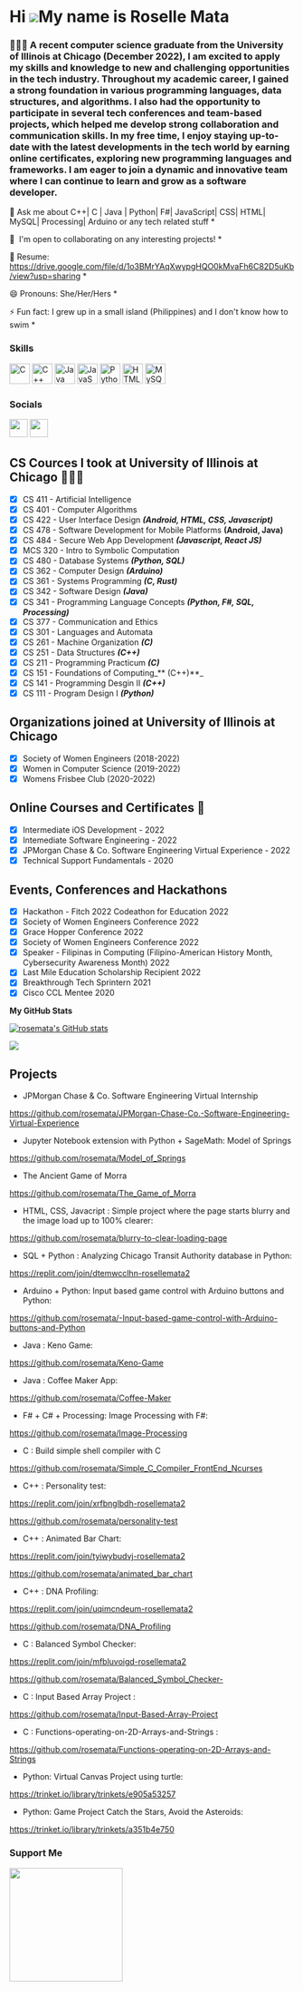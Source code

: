 # Hi ![](https://user-images.githubusercontent.com/18350557/176309783-0785949b-9127-417c-8b55-ab5a4333674e.gif)My name is Roselle Mata
### 👩🏻‍💻 A recent computer science graduate from the University of Illinois at Chicago (December 2022), I am excited to apply my skills and knowledge to new and challenging opportunities in the tech industry. Throughout my academic career, I gained a strong foundation in various programming languages, data structures, and algorithms. I also had the opportunity to participate in several tech conferences and team-based projects, which helped me develop strong collaboration and communication skills. In my free time, I enjoy staying up-to-date with the latest developments in the tech world by earning online certificates, exploring new programming languages and frameworks. I am eager to join a dynamic and innovative team where I can continue to learn and grow as a software developer.

💬 Ask me about C++| C | Java | Python| F#| JavaScript| CSS| HTML| MySQL| Processing| Arduino or any tech related stuff * 

🤝  I'm open to collaborating on any interesting projects! *

📝 Resume: https://drive.google.com/file/d/1o3BMrYAqXwypgHQO0kMvaFh6C82D5uKb/view?usp=sharing * 

😄 Pronouns: She/Her/Hers * 

⚡ Fun fact: I grew up in a small island (Philippines) and I don't know how to swim * 

<!-- 🏅 I may not be the smartest, but I can work the hardest.  -->


### Skills

<p align="left"> <a href="https://docs.microsoft.com/en-us/cpp/?view=msvc-170" target="_blank" rel="noreferrer"><img src="https://raw.githubusercontent.com/danielcranney/readme-generator/main/public/icons/skills/c-colored.svg" width="36" height="36" alt="C" /></a> <a href="https://docs.microsoft.com/en-us/cpp/?view=msvc-170" target="_blank" rel="noreferrer"><img src="https://raw.githubusercontent.com/danielcranney/readme-generator/main/public/icons/skills/cplusplus-colored.svg" width="36" height="36" alt="C++" /></a> <a href="https://www.oracle.com/java/" target="_blank" rel="noreferrer"><img src="https://raw.githubusercontent.com/danielcranney/readme-generator/main/public/icons/skills/java-colored.svg" width="36" height="36" alt="Java" /></a> <a href="https://developer.mozilla.org/en-US/docs/Web/JavaScript" target="_blank" rel="noreferrer"><img src="https://raw.githubusercontent.com/danielcranney/readme-generator/main/public/icons/skills/javascript-colored.svg" width="36" height="36" alt="JavaScript" /></a> <a href="https://www.python.org/" target="_blank" rel="noreferrer"><img src="https://raw.githubusercontent.com/danielcranney/readme-generator/main/public/icons/skills/python-colored.svg" width="36" height="36" alt="Python" /></a> <a href="https://developer.mozilla.org/en-US/docs/Glossary/HTML5" target="_blank" rel="noreferrer"><img src="https://raw.githubusercontent.com/danielcranney/readme-generator/main/public/icons/skills/html5-colored.svg" width="36" height="36" alt="HTML5" /></a> <a href="https://www.mysql.com/" target="_blank" rel="noreferrer"><img src="https://raw.githubusercontent.com/danielcranney/readme-generator/main/public/icons/skills/mysql-colored.svg" width="36" height="36" alt="MySQL" /></a> </p> 
 
 ### Socials  <p align="left"> <a href="https://www.github.com/rosemata" target="_blank" rel="noreferrer"><img src="https://raw.githubusercontent.com/danielcranney/readme-generator/main/public/icons/socials/github.svg" width="32" height="32" /></a> <a href="https://www.linkedin.com/in/rtmata" target="_blank" rel="noreferrer"><img src="https://raw.githubusercontent.com/danielcranney/readme-generator/main/public/icons/socials/linkedin.svg" width="32" height="32" /></a></p>

## CS Cources I took at University of Illinois at Chicago 👩🏻‍💻
   * [x] CS 411 - Artificial Intelligence
   * [x] CS 401 - Computer Algorithms
   * [x] CS 422 - User Interface Design _**(Android, HTML, CSS, Javascript)**_
   * [x] CS 478 - Software Development for Mobile Platforms **(Android, Java)**
   * [x] CS 484 - Secure Web App Development **_(Javascript, React JS)_**
   * [x] MCS 320 - Intro to Symbolic Computation 
   * [x] CS 480 - Database Systems _**(Python, SQL)**_
   * [x] CS 362 - Computer Design _**(Arduino)**_
   * [x] CS 361 - Systems Programming _**(C, Rust)**_
   * [x] CS 342 - Software Design _**(Java)**_
   * [x] CS 341 - Programming Language Concepts _**(Python, F#, SQL, Processing)**_
   * [x] CS 377 - Communication and Ethics 
   * [x] CS 301 - Languages and Automata
   * [x] CS 261 - Machine Organization _**(C)**_
   * [x] CS 251 - Data Structures _**(C++)**_
   * [x] CS 211 - Programming Practicum _**(C)**_
   * [x] CS 151 - Foundations of Computing_** (C++)**_
   * [x] CS 141 - Programming Desgin II _**(C++)**_
   * [x] CS 111 - Program Design I _**(Python)**_
 
## Organizations joined at University of Illinois at Chicago
   * [x] Society of Women Engineers (2018-2022)
   * [x] Women in Computer Science (2019-2022)
   * [x] Womens Frisbee Club (2020-2022) 

## Online Courses and Certificates 🌱

   * [x] Intermediate iOS Development - 2022
   * [x] Intemediate Software Engineering - 2022
   * [x] JPMorgan Chase & Co. Software Engineering Virtual Experience - 2022
   * [x] Technical Support Fundamentals - 2020

## Events, Conferences and Hackathons

  * [x] Hackathon - Fitch 2022 Codeathon for Education 2022
  * [x] Society of Women Engineers Conference 2022
  * [x] Grace Hopper Conference 2022
  * [x] Society of Women Engineers Conference 2022
  * [x] Speaker - Filipinas in Computing (Filipino-American History Month, Cybersecurity Awareness Month) 2022
  * [x] Last Mile Education Scholarship Recipient 2022
  * [x] Breakthrough Tech Sprintern 2021
  * [x] Cisco CCL Mentee 2020
 
<b>My GitHub Stats</b>

<a href="http://www.github.com/rosemata"><img src="https://github-readme-stats.vercel.app/api?username=rosemata&show_icons=true&hide=&count_private=true&title_color=0891b2&text_color=ffffff&icon_color=0891b2&bg_color=1c1917&hide_border=true&show_icons=true" alt="rosemata's GitHub stats" /></a>

<a href="http://www.github.com/rosemata"><img src="https://github-readme-streak-stats.herokuapp.com/?user=rosemata&stroke=ffffff&background=1c1917&ring=0891b2&fire=0891b2&currStreakNum=ffffff&currStreakLabel=0891b2&sideNums=ffffff&sideLabels=ffffff&dates=ffffff&hide_border=true" /></a>

<!-- <a href="http://www.github.com/rosemata"><img src="https://activity-graph.herokuapp.com/graph?username=rosemata&bg_color=1c1917&color=ffffff&line=0891b2&point=ffffff&area_color=1c1917&area=true&hide_border=true&custom_title=GitHub%20Commits%20Graph" alt="GitHub Commits Graph" /></a>

<a href="https://github.com/rosemata" align="left"><img src="https://github-readme-stats.vercel.app/api/top-langs/?username=rosemata&langs_count=10&title_color=0891b2&text_color=ffffff&icon_color=0891b2&bg_color=1c1917&hide_border=true&locale=en&custom_title=Top%20%Languages" alt="Top Languages" /></a> -->


## Projects

- JPMorgan Chase & Co. Software Engineering Virtual Internship

https://github.com/rosemata/JPMorgan-Chase-Co.-Software-Engineering-Virtual-Experience

- Jupyter Notebook extension with Python + SageMath: Model of Springs

https://github.com/rosemata/Model_of_Springs

- The Ancient Game of Morra

https://github.com/rosemata/The_Game_of_Morra

- HTML, CSS, Javacript : Simple project where the page starts blurry and the image load up to 100% clearer: 

https://github.com/rosemata/blurry-to-clear-loading-page 

- SQL + Python : Analyzing Chicago Transit Authority database in Python: 

https://replit.com/join/dtemwcclhn-rosellemata2

- Arduino + Python: Input based game control with Arduino buttons and Python: 

https://github.com/rosemata/-Input-based-game-control-with-Arduino-buttons-and-Python

- Java : Keno Game: 

https://github.com/rosemata/Keno-Game

- Java : Coffee Maker App: 

https://github.com/rosemata/Coffee-Maker

- F# + C# + Processing: Image Processing with F#: 

https://github.com/rosemata/Image-Processing

- C : Build simple shell compiler with C

https://github.com/rosemata/Simple_C_Compiler_FrontEnd_Ncurses

- C++ : Personality test: 

https://replit.com/join/xrfbnglbdh-rosellemata2

https://github.com/rosemata/personality-test

- C++ : Animated Bar Chart: 

https://replit.com/join/tyiwybudvj-rosellemata2

https://github.com/rosemata/animated_bar_chart

- C++ : DNA Profiling: 

https://replit.com/join/uqimcndeum-rosellemata2

https://github.com/rosemata/DNA_Profiling

- C : Balanced Symbol Checker: 

https://replit.com/join/mfbluvoigd-rosellemata2

https://github.com/rosemata/Balanced_Symbol_Checker-

- C : Input Based Array Project : 

https://github.com/rosemata/Input-Based-Array-Project

- C : Functions-operating-on-2D-Arrays-and-Strings : 

https://github.com/rosemata/Functions-operating-on-2D-Arrays-and-Strings

- Python: Virtual Canvas Project using turtle: 

https://trinket.io/library/trinkets/e905a53257 

- Python: Game Project Catch the Stars, Avoid the Asteroids: 

https://trinket.io/library/trinkets/a351b4e750

### Support Me

<a href="https://www.buymeacoffee.com/rosemata"><img src="https://cdn.buymeacoffee.com/buttons/v2/default-yellow.png" width="200" /></a>



<!--- ### Hi, I'm Roselle Mata! 👩🏻‍💻 Senior Computer Science student at University of Illinois (Chicago)

- 🌱 Currently learning HTML, CSS, Javascript 
- 👯 Looking to collaborate on any Entry Level Project
- 🤔 Interested in a SWE internship
- 💬 Ask me about C/C++/Python/SQL/Java/F# or any tech related stuff
- 📫 Reach me: http://www.linkedin.com/in/rtmata or roselle.tmata@gmail.com
- 📝 Resume: https://drive.google.com/file/d/1epuJ9SQLAmu4mN20UCRIylO1jTeq5Nst/view?usp=sharing
- 😄 Pronouns: She/Her/Hers
- ⚡ Fun fact: I grew up in an island but I don't know how to swim

## Projects

- JPMorgan Chase & Co. Software Engineering Virtual Internship

https://github.com/rosemata/JPMorgan-Chase-Co.-Software-Engineering-Virtual-Experience

- Jupyter Notebook extension with Python + SageMath: Model of Springs

https://github.com/rosemata/Model_of_Springs

- HTML, CSS, Javacript : Simple project where the page starts blurry and the image load up to 100% clearer: 

https://github.com/rosemata/blurry-to-clear-loading-page 

- SQL + Python : Analyzing Chicago Transit Authority database in Python: 

https://replit.com/join/dtemwcclhn-rosellemata2

- Arduino + Python: Input based game control with Arduino buttons and Python: 

https://github.com/rosemata/-Input-based-game-control-with-Arduino-buttons-and-Python

- Java : Keno Game: 

https://github.com/rosemata/Keno-Game

- Java : Coffee Maker App: 

https://github.com/rosemata/Coffee-Maker

- F# + C# + Processing: Image Processing with F#: 

https://github.com/rosemata/Image-Processing

- C : Build simple shell compiler with C

https://github.com/rosemata/Simple_C_Compiler_FrontEnd_Ncurses

- C++ : Personality test: 

https://replit.com/join/xrfbnglbdh-rosellemata2

https://github.com/rosemata/personality-test

- C++ : Animated Bar Chart: 

https://replit.com/join/tyiwybudvj-rosellemata2

https://github.com/rosemata/animated_bar_chart

- C++ : DNA Profiling: 

https://replit.com/join/uqimcndeum-rosellemata2

https://github.com/rosemata/DNA_Profiling

- C : Balanced Symbol Checker: 

https://replit.com/join/mfbluvoigd-rosellemata2

- C : Input Based Array Project : 

https://github.com/rosemata/Input-Based-Array-Project

- C : Functions-operating-on-2D-Arrays-and-Strings : 

https://github.com/rosemata/Functions-operating-on-2D-Arrays-and-Strings

- Python: Virtual Canvas Project using turtle: 

https://trinket.io/library/trinkets/e905a53257 

- Python: Game Project Catch the Stars, Avoid the Asteroids: 

https://trinket.io/library/trinkets/a351b4e750 --->

<!-- ✉️  You can reach me at [roselle.tmata@gmail.com](mailto:roselle.tmata@gmail.com) or http://www.linkedin.com/in/rtmata *  -->


<!-- #### Hi I'm a Computer Science Student at the University of Illinois at Chicago, looking to Graduate  December 2022. Aspiring for a role in Software Engineering or related field. I have wide variety of technical skills and 5+ years work experience in customer service--providing personalized solutions to distinct project/supervisor/customer demands, working in a busy environment and in a diverse team of 2-50+ associates. 
 -->

<!-- 🌍  I'm based in Chicago (can relocate or work remote) *  -->


<!-- 🌱  I'm learning Swift with IOS Mobile Development course with Codepath](http://www.codepath.org/courses/ios-mobile-development) * 


📫 Reach me: http://www.linkedin.com/in/rtmata or roselle.tmata@gmail.com * 
🤔 Interested in mentorship programs *  -->
